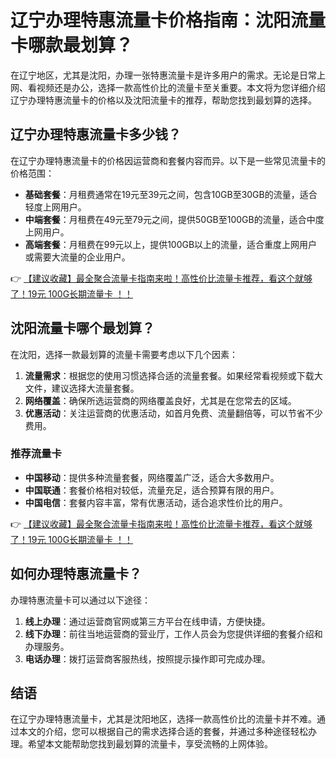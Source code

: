 # 辽宁办理特惠流量卡价格指南：沈阳流量卡哪款最划算？

在辽宁地区，尤其是沈阳，办理一张特惠流量卡是许多用户的需求。无论是日常上网、看视频还是办公，选择一款高性价比的流量卡至关重要。本文将为您详细介绍辽宁办理特惠流量卡的价格以及沈阳流量卡的推荐，帮助您找到最划算的选择。

## 辽宁办理特惠流量卡多少钱？

在辽宁办理特惠流量卡的价格因运营商和套餐内容而异。以下是一些常见流量卡的价格范围：

- **基础套餐**：月租费通常在19元至39元之间，包含10GB至30GB的流量，适合轻度上网用户。
- **中端套餐**：月租费在49元至79元之间，提供50GB至100GB的流量，适合中度上网用户。
- **高端套餐**：月租费在99元以上，提供100GB以上的流量，适合重度上网用户或需要大流量的企业用户。

👉 [【建议收藏】最全聚合流量卡指南来啦！高性价比流量卡推荐，看这个就够了！19元 100G长期流量卡 ！！](https://bit.ly/Liuliangka)

## 沈阳流量卡哪个最划算？

在沈阳，选择一款最划算的流量卡需要考虑以下几个因素：

1. **流量需求**：根据您的使用习惯选择合适的流量套餐。如果经常看视频或下载大文件，建议选择大流量套餐。
2. **网络覆盖**：确保所选运营商的网络覆盖良好，尤其是在您常去的区域。
3. **优惠活动**：关注运营商的优惠活动，如首月免费、流量翻倍等，可以节省不少费用。

### 推荐流量卡

- **中国移动**：提供多种流量套餐，网络覆盖广泛，适合大多数用户。
- **中国联通**：套餐价格相对较低，流量充足，适合预算有限的用户。
- **中国电信**：套餐内容丰富，常有优惠活动，适合追求性价比的用户。

👉 [【建议收藏】最全聚合流量卡指南来啦！高性价比流量卡推荐，看这个就够了！19元 100G长期流量卡 ！！](https://bit.ly/Liuliangka)

## 如何办理特惠流量卡？

办理特惠流量卡可以通过以下途径：

1. **线上办理**：通过运营商官网或第三方平台在线申请，方便快捷。
2. **线下办理**：前往当地运营商的营业厅，工作人员会为您提供详细的套餐介绍和办理服务。
3. **电话办理**：拨打运营商客服热线，按照提示操作即可完成办理。

## 结语

在辽宁办理特惠流量卡，尤其是沈阳地区，选择一款高性价比的流量卡并不难。通过本文的介绍，您可以根据自己的需求选择合适的套餐，并通过多种途径轻松办理。希望本文能帮助您找到最划算的流量卡，享受流畅的上网体验。